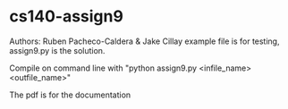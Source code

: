 # cs140-assign9
Authors: Ruben Pacheco-Caldera & Jake Cillay
example file is for testing, assign9.py is the solution.

Compile on command line with "python assign9.py <infile_name> <outfile_name>"


The pdf is for the documentation
